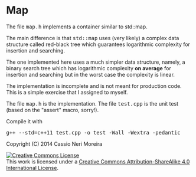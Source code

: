 Map
===

The file <tt>map.h</tt> implements a container similar to std::map.

The main difference is that <tt>std::map</tt> uses (very likely) a complex data
structure called red-black tree which guarantees logarithmic complexity for
insertion and searching.

The one implemented here uses a much simpler data structure, namely, a binary
search tree which has logarithmic complexity <b>on average</b> for insertion and
searching but in the worst case the complexity is linear.

The implementation is incomplete and is not meant for production code. This is
a simple exercise that I assigned to myself.

The file <tt>map.h</tt> is the implementation.
The file <tt>test.cpp</tt> is the unit test (based on the "assert" macro, sorry!).

Compile it with

<pre>g++ --std=c++11 test.cpp -o test -Wall -Wextra -pedantic</pre>

Copyright (C) 2014 Cassio Neri Moreira
</p><p>
<a rel="license" href="http://creativecommons.org/licenses/by-sa/4.0/"><img alt="Creative Commons License" style="border-width:0" src="http://i.creativecommons.org/l/by-sa/4.0/88x31.png" /></a><br />This work is licensed under a <a rel="license" href="http://creativecommons.org/licenses/by-sa/4.0/">Creative Commons Attribution-ShareAlike 4.0 International License</a>.
</p>
